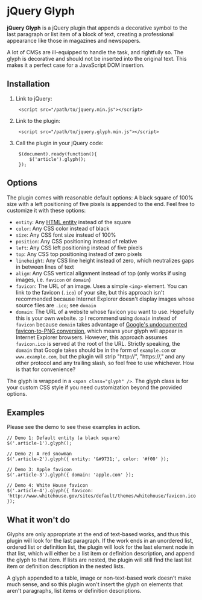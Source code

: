 # jQuery Glyph

**jQuery Glyph** is a jQuery plugin that appends a decorative symbol to the last paragraph or list item of a block of text, creating a professional appearance like those in magazines and newspapers.

A lot of CMSs are ill-equipped to handle the task, and rightfully so. The glyph is decorative and should not be inserted into the original text. This makes it a perfect case for a JavaScript DOM insertion.

## Installation

1. Link to jQuery:

        <script src="/path/to/jquery.min.js"></script>

2. Link to the plugin:

        <script src="/path/to/jquery.glyph.min.js"></script>

3. Call the plugin in your jQuery code:

        $(document).ready(function(){
            $('article').glyph();
        });

## Options

The plugin comes with reasonable default options: A black square of 100% size with a left positioning of five pixels is appended to the end. Feel free to customize it with these options:

- `entity`: Any [HTML entity](http://www.fileformat.info/info/unicode/char/a.htm) instead of the square
- `color`: Any CSS color instead of black
- `size`: Any CSS font size instead of 100%
- `position`: Any CSS positioning instead of relative
- `left`: Any CSS left positioning instead of five pixels
- `top`: Any CSS top positioning instead of zero pixels
- `lineheight`: Any CSS line height instead of zero, which neutralizes gaps in between lines of text
- `align`: Any CSS vertical alignment instead of top (only works if using images, i.e. `favicon` or `domain`)
- `favicon`: The URL of an image. Uses a simple `<img>` element. You can link to the favicon (`.ico`) of your site, but this approach isn't recommended because Internet Explorer doesn't display images whose source files are `.ico`; see `domain`
- `domain`: The URL of a website whose favicon you want to use. Hopefully this is your own website. :p I recommend using `domain` instead of `favicon` because `domain` takes advantage of [Google's undocumented favicon-to-PNG conversion](https://web.archive.org/web/20080831193809/http://simonwillison.net/2008/Aug/30/favicons/), which means your glyph will appear in Internet Explorer browsers. However, this approach assumes `favicon.ico` is served at the root of the URL. Strictly speaking, the `domain` that Google takes should be in the form of `example.com` or `www.example.com`, but the plugin will strip "http://", "https://," and any other protocol and any trailing slash, so feel free to use whichever. How is that for convenience?

The glyph is wrapped in a `<span class="glyph" />`. The glyph class is for your custom CSS style if you need customization beyond the provided options.

## Examples

Please see the demo to see these examples in action.

    // Demo 1: Default entity (a black square)
    $('.article-1').glyph();

    // Demo 2: A red snowman
    $('.article-2').glyph({ entity: '&#9731;', color: '#f00' });

    // Demo 3: Apple favicon
    $('.article-3').glyph({ domain: 'apple.com' });

    // Demo 4: White House favicon
    $('.article-4').glyph({ favicon: 'http://www.whitehouse.gov/sites/default/themes/whitehouse/favicon.ico' });

## What it won't do

Glyphs are only appropriate at the end of text-based works, and thus this plugin will look for the last paragraph. If the work ends in an unordered list, ordered list or definition list, the plugin will look for the last element node in that list, which will either be a list item or definition description, and append the glyph to that item. If lists are nested, the plugin will still find the last list item or definition description in the nested lists.

A glyph appended to a table, image or non-text-based work doesn't make much sense, and so this plugin won't insert the glyph on elements that aren't paragraphs, list items or definition descriptions.